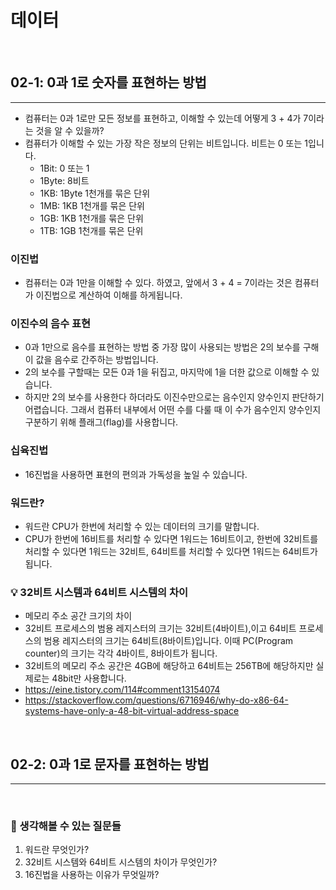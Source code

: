 # 데이터

<br>

## 02-1: 0과 1로 숫자를 표현하는 방법
<hr>

- 컴퓨터는 0과 1로만 모든 정보를 표현하고, 이해할 수 있는데 어떻게 3 + 4가 7이라는 것을 알 수 있을까?
- 컴퓨터가 이해할 수 있는 가장 작은 정보의 단위는 비트입니다. 비트는 0 또는 1입니다.
  - 1Bit: 0 또는 1
  - 1Byte: 8비트
  - 1KB: 1Byte 1천개를 묶은 단위
  - 1MB: 1KB 1천개를 묶은 단위
  - 1GB: 1KB 1천개를 묶은 단위
  - 1TB: 1GB 1천개를 묶은 단위

### 이진법

- 컴퓨터는 0과 1만을 이해할 수 있다. 하였고, 앞에서 3 + 4 = 7이라는 것은 컴퓨터가 이진법으로 계산하여 이해를 하게됩니다.

### 이진수의 음수 표현

- 0과 1만으로 음수를 표현하는 방법 중 가장 많이 사용되는 방법은 2의 보수를 구해 이 값을 음수로 간주하는 방법입니다.
- 2의 보수를 구할때는 모든 0과 1을 뒤집고, 마지막에 1을 더한 값으로 이해할 수 있습니다.
- 하지만 2의 보수를 사용한다 하더라도 이진수만으로는 음수인지 양수인지 판단하기 어렵습니다. 그래서 컴퓨터 내부에서 어떤 수를 다룰 때 이 수가 음수인지 양수인지
구분하기 위해 플래그(flag)를 사용합니다.

### 십육진법

- 16진법을 사용하면 표현의 편의과 가독성을 높일 수 있습니다.

### 워드란?

- 워드란 CPU가 한번에 처리할 수 있는 데이터의 크기를 말합니다.
- CPU가 한번에 16비트를 처리할 수 있다면 1워드는 16비트이고, 한번에 32비트를 처리할 수 있다면 1워드는 32비트, 64비트를 처리할 수 있다면 1워드는 64비트가 됩니다.


### 💡 32비트 시스템과 64비트 시스템의 차이

- 메모리 주소 공간 크기의 차이
- 32비트 프로세스의 범용 레지스터의 크기는 32비트(4바이트),이고 64비트 프로세스의 범용 레지스터의 크기는 64비트(8바이트)입니다.
이때 PC(Program counter)의 크기는 각각 4바이트, 8바이트가 됩니다.
- 32비트의 메모리 주소 공간은 4GB에 해당하고 64비트는 256TB에 해당하지만 실제로는 48bit만 사용합니다.
- https://eine.tistory.com/114#comment13154074
- https://stackoverflow.com/questions/6716946/why-do-x86-64-systems-have-only-a-48-bit-virtual-address-space

<br>

## 02-2: 0과 1로 문자를 표현하는 방법
<hr>

<br> 

### 🤔 생각해볼 수 있는 질문들

1. 워드란 무엇인가?
2. 32비트 시스템와 64비트 시스템의 차이가 무엇인가?
3. 16진법을 사용하는 이유가 무엇일까?

